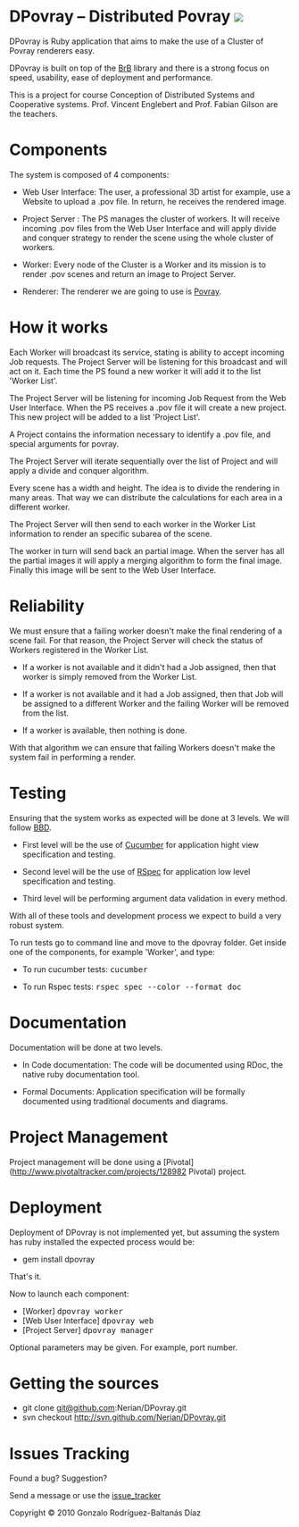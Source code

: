 DPovray – Distributed Povray [![](http://stillmaintained.com/Nerian/DPovray.png)](http://stillmaintained.com/Nerian/DPovray)
===

DPovray is Ruby application that aims to make the use of a Cluster of Povray renderers easy. 

DPovray is built on top of the [BrB](http://www.tricksonrails.com/2010/04/introducing-brb-extremely-fast-interface-for-doing-distributed-ruby 'BrB') library and there is a strong focus on speed, usability, ease of deployment and performance. 
	
This is a project for course Conception of Distributed Systems and Cooperative systems. Prof. Vincent Englebert and Prof. Fabian Gilson are the teachers.  	

Components
===
The system is composed of 4 components:
	
* Web User Interface: The user, a professional 3D artist for example, use a Website to upload a .pov file. In return, he receives the rendered image.
	
* Project Server : The PS manages the cluster of workers. It will receive incoming .pov files from the Web User Interface and will apply divide and conquer strategy to render the scene using the whole cluster of workers.
	
* Worker: Every node of the Cluster is a Worker and its mission is to render .pov scenes and return an image to Project Server.
	                         
* Renderer: The renderer we are going to use is [Povray](http://www.povray.org 'Povray'). 
		   
How it works
===
Each Worker will broadcast its service, stating is ability to accept incoming Job requests. The Project Server will be listening for this broadcast and will act on it. Each time the PS found a new worker it will add it to the list 'Worker List'.
	
The Project Server will be listening for incoming Job Request from the Web User Interface. When the PS receives a .pov file it will create a new project. This new project will be added to a list 'Project List'.
	
A Project contains the information necessary to identify a .pov file, and special arguments for povray.
		
The Project Server will iterate sequentially over the list of Project and will apply a divide and conquer algorithm.
		
Every scene has a width and height. The idea is to divide the rendering in many areas. That way we can distribute the calculations for each area in a different worker. 
		
The Project Server will then send to each worker in the Worker List information to render an specific subarea of the scene.
		         
The worker in turn will send back an partial image. When the server has all the partial images it will apply a merging algorithm to form the final image. Finally this image will be sent to the Web User Interface.
		                            
		
Reliability
===
We must ensure that a failing worker doesn't make the final rendering of a scene fail. For that reason, the Project Server will check the status of Workers registered in the Worker List.
	
* If a worker is not available and it didn't had a Job assigned, then that worker is simply removed from the Worker List.
	
* If a worker is not available and it had a Job assigned, then that Job will be assigned to a different Worker and the failing Worker will be removed from the list.
	
* If a worker is available, then nothing is done.

With that algorithm we can ensure that failing Workers doesn't make the system fail in performing a render.                

Testing
===
Ensuring that the system works as expected will be done at 3 levels. We will follow [BBD](http://en.wikipedia.org/wiki/Behavior_Driven_Development 'BDD').
	
* First level will be the use of [Cucumber](http://www.cukes.info 'Cucumber') for application hight view specification and testing.                             
	                                                            
* Second level will be the use of [RSpec](http://rspec.info/ 'RSpec') for application low level specification and testing.
	
* Third level will be performing argument data validation in every method.
	
With all of these tools and development process we expect to build a very robust system.    

To run tests go to command line and move to the dpovray folder. Get inside one of the components, for example 'Worker', and type:

* To run cucumber tests: <tt>cucumber</tt>

* To run Rspec tests: <tt>rspec spec --color --format doc</tt>

Documentation
===
Documentation will be done at two levels.

* In Code documentation: The code will be documented using RDoc, the native ruby documentation tool.

* Formal Documents: Application specification will be formally documented using traditional documents and diagrams. 
	
Project Management
===
Project management will be done using a [Pivotal](http://www.pivotaltracker.com/projects/128982 Pivotal) project.

Deployment 
===
Deployment of DPovray is not implemented yet, but assuming the system has ruby installed the expected process would be:

* gem install dpovray

That's it.

Now to launch each component:

* [Worker] <tt>dpovray worker</tt>
* [Web User Interface] <tt>dpovray web</tt>
* [Project Server] <tt>dpovray manager</tt>     

Optional parameters may be given. For example, port number.
                                             
Getting the sources
===                                                
* git clone git@github.com:Nerian/DPovray.git   
* svn checkout http://svn.github.com/Nerian/DPovray.git

Issues Tracking
===
Found a bug? Suggestion? 

Send a message or use the [issue_tracker](http://github.com/Nerian/DPovray/issues "issuetracker")          

Copyright © 2010 Gonzalo Rodríguez-Baltanás Díaz 

                                